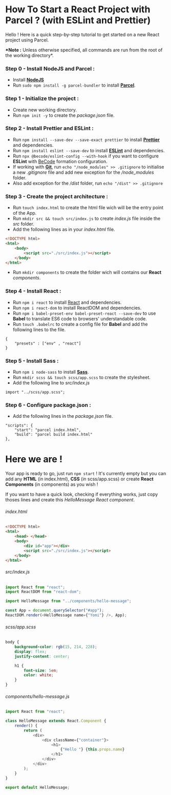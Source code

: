 # How To Start a React Project with Parcel ? (with ESLint and Prettier)

Hello ! Here is a quick step-by-step tutorial to get started on a new React project using Parcel.

**\*Note :** Unless otherwise specified, all commands are run from the root of the working directory\*.

### Step 0 - Install NodeJS and Parcel :

-   Install [**NodeJS**](https://nodejs.org/en/)
-   Run `sudo npm install -g parcel-bundler` to install [**Parcel**](https://parceljs.org/).

### Step 1 - Initialize the project :

-   Create new working directory.
-   Run `npm init -y` to create the _package.json_ file.

### Step 2 - Install Prettier and ESLint :

-   Run `npm install --save-dev --save-exact prettier` to install [**Prettier**](https://prettier.io/) and dependencies.
-   Run `npm install eslint --save-dev` to install [**ESLint**](https://eslint.org/) and dependencies.
-   Run `npx @becode/eslint-config --with-hook` if you want to configure **ESLint** with [BeCode](https://www.becode.org/) formation configuration.
-   If working with [**Git**](https://github.com/), run `echo "/node_modules" >> .gitignore` to initialise a new _.gitignore_ file and add new exception for the _/node_modules_ folder.
-   Also add exception for the _/dist_ folder, run `echo "/dist" >> .gitignore`

### Step 3 - Create the project architecture :

-   Run `touch index.html` to create the html file wich will be the entry point of the App.
-   Run `mkdir src && touch src/index.js` to create _index.js_ file inside the _src_ folder.
-   Add the following lines as in your _index.html_ file.

```html
<!DOCTYPE html>
<html>
    <body>
        <script src="./src/index.js"></script>
    </body>
</html>
```

-   Run `mkdir components` to create the folder wich will contains our **React** _components_.

### Step 4 - Install React :

-   Run `npm i react` to install [React](https://reactjs.org/) and dependencies.
-   Run `npm i react-dom` to install ReactDOM and dependencies.
-   Run `npm i babel-preset-env babel-preset-react --save-dev` to use **Babel** to translate ES6 code to browsers' understandable code.
-   Run `touch .babelrc` to create a config file for **Babel** and add the following lines to the file.

```
{
    "presets" : ["env" , "react"]
}

```

### Step 5 - Install Sass :

-   Run `npm i node-sass` to install [**Sass**](https://sass-lang.com/).
-   Run `mkdir scss && touch scss/app.scss` to create the stylesheet.
-   Add the following line to _src/index.js_

```
import "../scss/app.scss";
```

### Step 6 - Configure package.json :

-   Add the following lines in the _package.json_ file.

```
"scripts": {
    "start": "parcel index.html",
    "build": "parcel build index.html"
},
```

# Here we are !

Your app is ready to go, just run `npm start` !
It's currently empty but you can add any **HTML** (in index.html), **CSS** (in scss/app.scss) or create **React Components** (in components) as you wish !

If you want to have a quick look, checking if everything works, just copy thoses lines and create this _HelloMessage React component_.

###### index.html

```html
<!DOCTYPE html>
<html>
    <head> </head>
    <body>
        <div id="app"></div>
        <script src="./src/index.js"></script>
    </body>
</html>
```

###### src/index.js

```javascript
import React from "react";
import ReactDOM from "react-dom";

import HelloMessage from "../components/hello-message";

const App = document.querySelector("#app");
ReactDOM.render(<HelloMessage name={"Yomi"} />, App);
```

###### scss/app.scss

```scss
body {
    background-color: rgb(15, 214, 228);
    display: flex;
    justify-content: center;

    h1 {
        font-size: 5em;
        color: white;
    }
}
```

###### components/hello-message.js

```javascript
import React from "react";

class HelloMessage extends React.Component {
    render() {
        return (
            <div>
                <div className={"container"}>
                    <h1>
                        {"Hello "} {this.props.name}
                    </h1>
                </div>
            </div>
        );
    }
}

export default HelloMessage;
```
